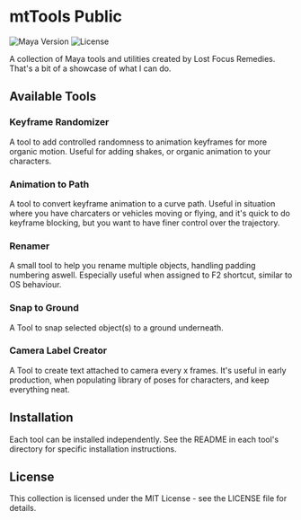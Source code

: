 # mtTools Public
![Maya Version](https://img.shields.io/badge/Maya-2020%2B-informational)
![License](https://img.shields.io/badge/License-MIT-green)

A collection of Maya tools and utilities created by Lost Focus Remedies.  
That's a bit of a showcase of what I can do. 

## Available Tools

### Keyframe Randomizer
A tool to add controlled randomness to animation keyframes for more organic motion. Useful for adding shakes, or organic animation to your characters. 

### Animation to Path
A tool to convert keyframe animation to a curve path. Useful in situation where you have charcaters or vehicles moving or flying, and it's quick to do keyframe blocking, but you want to have finer control over the trajectory. 

### Renamer
A small tool to help you rename multiple objects, handling padding numbering aswell. 
Especially useful when assigned to F2 shortcut, similar to OS behaviour. 

### Snap to Ground
A Tool to snap selected object(s) to a ground underneath. 

### Camera Label Creator
A Tool to create text attached to camera every x frames. It's useful in early production, when populating library of poses for characters, and keep everything neat. 

## Installation

Each tool can be installed independently. See the README in each tool's directory for specific installation instructions.

## License

This collection is licensed under the MIT License - see the LICENSE file for details.
